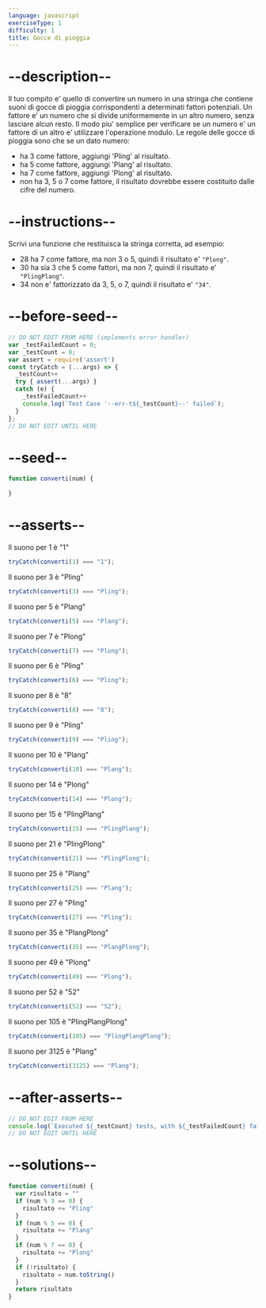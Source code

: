 ```yaml
---
language: javascript
exerciseType: 1
difficulty: 1
title: Gocce di pioggia
---
```


# --description--

Il tuo compito e' quello di convertire un numero in una stringa che contiene suoni di gocce di pioggia corrispondenti a determinati fattori potenziali.
Un fattore e' un numero che si divide uniformemente in un altro numero, senza lasciare alcun resto.
Il modo piu' semplice per verificare se un numero e' un fattore di un altro e' utilizzare l'operazione modulo.
Le regole delle gocce di pioggia sono che se un dato numero:

- ha 3 come fattore, aggiungi 'Pling' al risultato.
- ha 5 come fattore, aggiungi 'Plang' al risultato.
- ha 7 come fattore, aggiungi 'Plong' al risultato.
- non ha 3, 5 o 7 come fattore, il risultato dovrebbe essere costituito dalle cifre del numero.

# --instructions--

Scrivi una funzione che restituisca la stringa corretta, ad esempio:

- 28 ha 7 come fattore, ma non 3 o 5, quindi il risultato e' `"Plong"`.
- 30 ha sia 3 che 5 come fattori, ma non 7, quindi il risultato e' `"PlingPlang"`.
- 34 non e' fattorizzato da 3, 5, o 7, quindi il risultato e' `"34"`.

# --before-seed--

```javascript
// DO NOT EDIT FROM HERE (implements error handler)
var _testFailedCount = 0;
var _testCount = 0;
var assert = require('assert')
const tryCatch = (...args) => {
  _testCount++
  try { assert(...args) }
  catch (e) {
    _testFailedCount++
    console.log(`Test Case '--err-t${_testCount}--' failed`);
  }
};
// DO NOT EDIT UNTIL HERE
```

# --seed--

```javascript
function converti(num) {
  
}
```

# --asserts--

Il suono per 1 è "1"

```javascript
tryCatch(converti(1) === "1");
```

Il suono per 3 è "Pling"

```javascript
tryCatch(converti(3) === "Pling");
```

Il suono per 5 è "Plang"

```javascript
tryCatch(converti(5) === "Plang");
```

Il suono per 7 è "Plong"

```javascript
tryCatch(converti(7) === "Plong");
```

Il suono per 6 è "Pling"

```javascript
tryCatch(converti(6) === "Pling");
```

Il suono per 8 è "8"

```javascript
tryCatch(converti(8) === "8");
```

Il suono per 9 è "Pling"

```javascript
tryCatch(converti(9) === "Pling");
```

Il suono per 10 è "Plang"

```javascript
tryCatch(converti(10) === "Plang");
```

Il suono per 14 è "Plong"

```javascript
tryCatch(converti(14) === "Plong");
```

Il suono per 15 è "PlingPlang"

```javascript
tryCatch(converti(15) === "PlingPlang");
```

Il suono per 21 è "PlingPlong"

```javascript
tryCatch(converti(21) === "PlingPlong");
```

Il suono per 25 è "Plang"

```javascript
tryCatch(converti(25) === "Plang");
```

Il suono per 27 è "Pling"

```javascript
tryCatch(converti(27) === "Pling");
```

Il suono per 35 è "PlangPlong"

```javascript
tryCatch(converti(35) === "PlangPlong");
```

Il suono per 49 è "Plong"

```javascript
tryCatch(converti(49) === "Plong");
```

Il suono per 52 è "52"

```javascript
tryCatch(converti(52) === "52");
```

Il suono per 105 è "PlingPlangPlong"

```javascript
tryCatch(converti(105) === "PlingPlangPlong");
```

Il suono per 3125 è "Plang"

```javascript
tryCatch(converti(3125) === "Plang");
```

# --after-asserts--

```javascript
// DO NOT EDIT FROM HERE 
console.log(`Executed ${_testCount} tests, with ${_testFailedCount} failures`);
// DO NOT EDIT UNTIL HERE
```

# --solutions--

```javascript
function converti(num) {
  var risultato = ""
  if (num % 3 == 0) {
    risultato += "Pling"
  }
  if (num % 5 == 0) {
    risultato += "Plang"
  }
  if (num % 7 == 0) {
    risultato += "Plong"
  }
  if (!risultato) {
    risultato = num.toString()
  }
  return risultato
}
```
